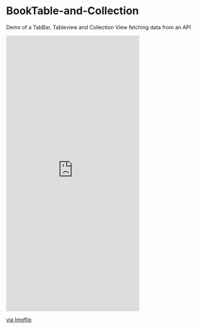 # BookTable-and-Collection
Demo of a TabBar, Tableview and Collection View fetching data from an API
<div style="width:360px;max-width:100%;"><div style="height:0;padding-bottom:207.5%;position:relative;"><iframe width="360" height="747" style="position:absolute;top:0;left:0;width:100%;height:100%;" frameBorder="0" src="https://imgflip.com/embed/4gs3ac"></iframe></div><p><a href="https://imgflip.com/gif/4gs3ac">via Imgflip</a></p></div>

